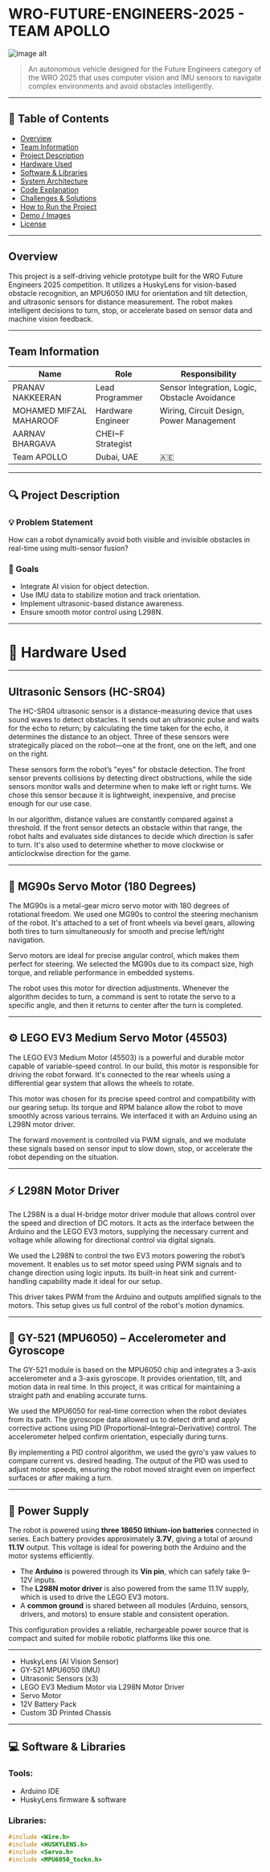 # WRO-FUTURE-ENGINEERS-2025 - TEAM APOLLO
![image alt](https://github.com/oracleapolloo/WRO-FUTURE-ENGINEERS-2025/blob/1f0d68f9e33a2c186d23956248536f89e80ae12d/TEAM%20APOLLO%20ICON_WB.PNG)
> An autonomous vehicle designed for the Future Engineers category of the WRO 2025 that uses computer vision and IMU sensors to navigate complex environments and avoid obstacles intelligently.

---

## 📌 Table of Contents
- [Overview](#overview)
- [Team Information](#team-information)
- [Project Description](#project-description)
- [Hardware Used](#-hardware-used)
- [Software & Libraries](#software--libraries)
- [System Architecture](#system-architecture)
- [Code Explanation](#code-explanation)
- [Challenges & Solutions](#challenges--solutions)
- [How to Run the Project](#how-to-run-the-project)
- [Demo / Images](#demo--images)
- [License](#license)

---

## Overview


This project is a self-driving vehicle prototype built for the WRO Future Engineers 2025 competition. It utilizes a HuskyLens for vision-based obstacle recognition, an MPU6050 IMU for orientation and tilt detection, and ultrasonic sensors for distance measurement. The robot makes intelligent decisions to turn, stop, or accelerate based on sensor data and machine vision feedback.

---

## Team Information

| Name | Role | Responsibility |
|------|------|----------------|
| PRANAV NAKKEERAN | Lead Programmer | Sensor Integration, Logic, Obstacle Avoidance |
| MOHAMED MIFZAL MAHAROOF | Hardware Engineer | Wiring, Circuit Design, Power Management |
| AARNAV BHARGAVA | CHEI~F Strategist |
| Team APOLLO | Dubai, UAE | 🇦🇪 |

---

## 🔍 Project Description

### 💡 Problem Statement
How can a robot dynamically avoid both visible and invisible obstacles in real-time using multi-sensor fusion?

### 🎯 Goals
- Integrate AI vision for object detection.
- Use IMU data to stabilize motion and track orientation.
- Implement ultrasonic-based distance awareness.
- Ensure smooth motor control using L298N.

---

# 🔧 Hardware Used

---

## Ultrasonic Sensors (HC-SR04)

The HC-SR04 ultrasonic sensor is a distance-measuring device that uses sound waves to detect obstacles. It sends out an ultrasonic pulse and waits for the echo to return; by calculating the time taken for the echo, it determines the distance to an object. Three of these sensors were strategically placed on the robot—one at the front, one on the left, and one on the right.

These sensors form the robot’s "eyes" for obstacle detection. The front sensor prevents collisions by detecting direct obstructions, while the side sensors monitor walls and determine when to make left or right turns. We chose this sensor because it is lightweight, inexpensive, and precise enough for our use case.

In our algorithm, distance values are constantly compared against a threshold. If the front sensor detects an obstacle within that range, the robot halts and evaluates side distances to decide which direction is safer to turn. It's also used to determine whether to move clockwise or anticlockwise direction for the game.

---

## 🔄 MG90s Servo Motor (180 Degrees)

The MG90s is a metal-gear micro servo motor with 180 degrees of rotational freedom. We used one MG90s to control the steering mechanism of the robot. It's attached to a set of front wheels via bevel gears, allowing both tires to turn simultaneously for smooth and precise left/right navigation.

Servo motors are ideal for precise angular control, which makes them perfect for steering. We selected the MG90s due to its compact size, high torque, and reliable performance in embedded systems.

The robot uses this motor for direction adjustments. Whenever the algorithm decides to turn, a command is sent to rotate the servo to a specific angle, and then it returns to center after the turn is completed.

---

## ⚙️ LEGO EV3 Medium Servo Motor (45503)

The LEGO EV3 Medium Motor (45503) is a powerful and durable motor capable of variable-speed control. In our build, this motor is responsible for driving the robot forward. It's connected to the rear wheels using a differential gear system that allows the wheels to rotate.

This motor was chosen for its precise speed control and compatibility with our gearing setup. Its torque and RPM balance allow the robot to move smoothly across various terrains. We interfaced it with an Arduino using an L298N motor driver.

The forward movement is controlled via PWM signals, and we modulate these signals based on sensor input to slow down, stop, or accelerate the robot depending on the situation.

---

## ⚡ L298N Motor Driver

The L298N is a dual H-bridge motor driver module that allows control over the speed and direction of DC motors. It acts as the interface between the Arduino and the LEGO EV3 motors, supplying the necessary current and voltage while allowing for directional control via digital signals.

We used the L298N to control the two EV3 motors powering the robot’s movement. It enables us to set motor speed using PWM signals and to change direction using logic inputs. Its built-in heat sink and current-handling capability made it ideal for our setup.

This driver takes PWM from the Arduino and outputs amplified signals to the motors. This setup gives us full control of the robot's motion dynamics.

---

## 📐 GY-521 (MPU6050) – Accelerometer and Gyroscope

The GY-521 module is based on the MPU6050 chip and integrates a 3-axis accelerometer and a 3-axis gyroscope. It provides orientation, tilt, and motion data in real time. In this project, it was critical for maintaining a straight path and enabling accurate turns.

We used the MPU6050 for real-time correction when the robot deviates from its path. The gyroscope data allowed us to detect drift and apply corrective actions using PID (Proportional–Integral–Derivative) control. The accelerometer helped confirm orientation, especially during turns.

By implementing a PID control algorithm, we used the gyro's yaw values to compare current vs. desired heading. The output of the PID was used to adjust motor speeds, ensuring the robot moved straight even on imperfect surfaces or after making a turn.

---

## 🔋 Power Supply

The robot is powered using **three 18650 lithium-ion batteries** connected in series. Each battery provides approximately **3.7V**, giving a total of around **11.1V** output. This voltage is ideal for powering both the Arduino and the motor systems efficiently.

- The **Arduino** is powered through its **Vin pin**, which can safely take 9–12V inputs.
- The **L298N motor driver** is also powered from the same 11.1V supply, which is used to drive the LEGO EV3 motors.
- A **common ground** is shared between all modules (Arduino, sensors, drivers, and motors) to ensure stable and consistent operation.

This configuration provides a reliable, rechargeable power source that is compact and suited for mobile robotic platforms like this one.

---





- HuskyLens (AI Vision Sensor)
- GY-521 MPU6050 (IMU)
- Ultrasonic Sensors (x3)
- LEGO EV3 Medium Motor via L298N Motor Driver
- Servo Motor
- 12V Battery Pack
- Custom 3D Printed Chassis

---

## 💻 Software & Libraries

### Tools:
- Arduino IDE
- HuskyLens firmware & software

### Libraries:
```cpp
#include <Wire.h>
#include <HUSKYLENS.h>
#include <Servo.h>
#include <MPU6050_tockn.h>

